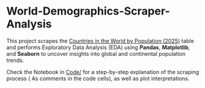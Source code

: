 # World-Demographics-Scraper-Analysis
This project scrapes the [Countries in the World by Population (2025)](https://www.worldometers.info/world-population/population-by-country) table and performs Exploratory Data Analysis (EDA) using **Pandas**, **Matplotlib**, and **Seaborn** to uncover insights into global and continental population trends.

Check the Notebook in [Code/](Code/) for a step-by-step explanation of the scraping process ( As comments in the code cells), as well as plot interpretations.
